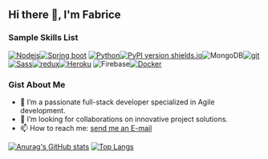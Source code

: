 ## Hi there 👋, I'm Fabrice

### Sample Skills List
 <a target="_blank" rel="noopener noreferrer" href="https://camo.githubusercontent.com/425d14e7ceaf18d8bb8e9bf17cd1a270c928c888b9ee4abe84a3bc8a5b3122fe/68747470733a2f2f696d672e736869656c64732e696f2f62616467652f2d4e6f64656a732d3433383533643f7374796c653d666c61742d737175617265266c6f676f3d4e6f64652e6a73266c6f676f436f6c6f723d7768697465"><img alt="Nodejs" src="https://camo.githubusercontent.com/425d14e7ceaf18d8bb8e9bf17cd1a270c928c888b9ee4abe84a3bc8a5b3122fe/68747470733a2f2f696d672e736869656c64732e696f2f62616467652f2d4e6f64656a732d3433383533643f7374796c653d666c61742d737175617265266c6f676f3d4e6f64652e6a73266c6f676f436f6c6f723d7768697465" data-canonical-src="https://img.shields.io/badge/-Nodejs-43853d?style=flat-square&amp;logo=Node.js&amp;logoColor=white" style="max-width:100%;"></a><a target="_blank" rel="noopener noreferrer" href="https://camo.githubusercontent.com/d73bfd74d156df2c124e7042ee292fbf25ce7093347e5fb2917afb457b01963c/68747470733a2f2f696d672e736869656c64732e696f2f62616467652f4a6176612d737072696e67253230626f6f742d626c7565"><img alt="Spring boot" src="https://camo.githubusercontent.com/d73bfd74d156df2c124e7042ee292fbf25ce7093347e5fb2917afb457b01963c/68747470733a2f2f696d672e736869656c64732e696f2f62616467652f4a6176612d737072696e67253230626f6f742d626c7565" data-canonical-src="https://img.shields.io/badge/Java-spring%20boot-blue" style="max-width:100%;"></a>
<a target="_blank" rel="noopener noreferrer" href="#"><img alt="Python" src="https://img.shields.io/badge/-Python-*" data-canonical-src="https://img.shields.io/badge/-Python-*?style=flat-square&amp;logo=python&amp;logoColor=white" style="max-width:100%;"></a>[![PyPI version shields.io](https://img.shields.io/pypi/v/ansicolortags.svg)](https://pypi.python.org/pypi/ansicolortags/)<img alt="MongoDB" src="https://camo.githubusercontent.com/8525e7e6900fc4c5546b0442f8a2f187b802e9f40d431ac7394d2c1509234ad9/68747470733a2f2f696d672e736869656c64732e696f2f62616467652f2d4d6f6e676f44422d3133616135323f7374796c653d666c61742d737175617265266c6f676f3d6d6f6e676f6462266c6f676f436f6c6f723d7768697465" data-canonical-src="https://img.shields.io/badge/-MongoDB-13aa52?style=flat-square&amp;logo=mongodb&amp;logoColor=white" style="max-width:100%;"><a target="_blank" rel="noopener noreferrer" href="https://camo.githubusercontent.com/561f3d4fd727fcca82984c91a65eca069ff34a435072158f6947c4ca52370eae/68747470733a2f2f696d672e736869656c64732e696f2f62616467652f2d4769742d4630353033323f7374796c653d666c61742d737175617265266c6f676f3d676974266c6f676f436f6c6f723d7768697465"><img alt="git" src="https://camo.githubusercontent.com/561f3d4fd727fcca82984c91a65eca069ff34a435072158f6947c4ca52370eae/68747470733a2f2f696d672e736869656c64732e696f2f62616467652f2d4769742d4630353033323f7374796c653d666c61742d737175617265266c6f676f3d676974266c6f676f436f6c6f723d7768697465" data-canonical-src="https://img.shields.io/badge/-Git-F05032?style=flat-square&amp;logo=git&amp;logoColor=white" style="max-width:100%;"></a><a target="_blank" rel="noopener noreferrer" href="https://camo.githubusercontent.com/fabe0b9fc0956fc4327fb91945629b49e89722774141d1be082a23f4770e2513/68747470733a2f2f696d672e736869656c64732e696f2f62616467652f2d536173732d4343363639393f7374796c653d666c61742d737175617265266c6f676f3d73617373266c6f676f436f6c6f723d7768697465"><img alt="Sass" src="https://camo.githubusercontent.com/fabe0b9fc0956fc4327fb91945629b49e89722774141d1be082a23f4770e2513/68747470733a2f2f696d672e736869656c64732e696f2f62616467652f2d536173732d4343363639393f7374796c653d666c61742d737175617265266c6f676f3d73617373266c6f676f436f6c6f723d7768697465" data-canonical-src="https://img.shields.io/badge/-Sass-CC6699?style=flat-square&amp;logo=sass&amp;logoColor=white" style="max-width:100%;"></a><a target="_blank" rel="noopener noreferrer" href="https://camo.githubusercontent.com/5ffd853b0824728d0a8ce1f5dd3634891bb73fe5c560b423eb45c0e34be4581c/68747470733a2f2f696d672e736869656c64732e696f2f62616467652f2d52656475782d3736344142433f7374796c653d666c61742d737175617265266c6f676f3d7265647578266c6f676f436f6c6f723d7768697465"><img alt="redux" src="https://camo.githubusercontent.com/5ffd853b0824728d0a8ce1f5dd3634891bb73fe5c560b423eb45c0e34be4581c/68747470733a2f2f696d672e736869656c64732e696f2f62616467652f2d52656475782d3736344142433f7374796c653d666c61742d737175617265266c6f676f3d7265647578266c6f676f436f6c6f723d7768697465" data-canonical-src="https://img.shields.io/badge/-Redux-764ABC?style=flat-square&amp;logo=redux&amp;logoColor=white" style="max-width:100%;"></a><a target="_blank" rel="noopener noreferrer" href="https://camo.githubusercontent.com/f0b95394ffc005b03c6f4fdad0c7acc8e6a4007f5bf1508aa684fffcd1191aa2/68747470733a2f2f696d672e736869656c64732e696f2f62616467652f2d4865726f6b752d3433303039383f7374796c653d666c61742d737175617265266c6f676f3d6865726f6b75266c6f676f436f6c6f723d7768697465"><img alt="Heroku" src="https://camo.githubusercontent.com/f0b95394ffc005b03c6f4fdad0c7acc8e6a4007f5bf1508aa684fffcd1191aa2/68747470733a2f2f696d672e736869656c64732e696f2f62616467652f2d4865726f6b752d3433303039383f7374796c653d666c61742d737175617265266c6f676f3d6865726f6b75266c6f676f436f6c6f723d7768697465" data-canonical-src="https://img.shields.io/badge/-Heroku-430098?style=flat-square&amp;logo=heroku&amp;logoColor=white" style="max-width:100%;"></a>
<img alt="Firebase" src="https://camo.githubusercontent.com/ed820fcfb4012e184e3221268236bb25059e6a42b281093ece8c688d24a3a4db/68747470733a2f2f696d672e736869656c64732e696f2f62616467652f2d46697265626173652d626c61636b3f7374796c653d666c61742d737175617265266c6f676f3d776f72647072657373266c6f676f436f6c6f723d7768697465" data-canonical-src="https://img.shields.io/badge/-Firebase-black?style=flat-square&amp;logo=wordpress&amp;logoColor=orange-red" style="max-width:100%;"><a target="_blank" rel="noopener noreferrer" href="https://camo.githubusercontent.com/4d015bf250194995d899a5d2b90babf1afc4458c1589b93e58fdfa4119749a49/68747470733a2f2f696d672e736869656c64732e696f2f62616467652f2d446f636b65722d3436613266313f7374796c653d666c61742d737175617265266c6f676f3d646f636b6572266c6f676f436f6c6f723d7768697465"><img alt="Docker" src="https://camo.githubusercontent.com/4d015bf250194995d899a5d2b90babf1afc4458c1589b93e58fdfa4119749a49/68747470733a2f2f696d672e736869656c64732e696f2f62616467652f2d446f636b65722d3436613266313f7374796c653d666c61742d737175617265266c6f676f3d646f636b6572266c6f676f436f6c6f723d7768697465" data-canonical-src="https://img.shields.io/badge/-Docker-46a2f1?style=flat-square&amp;logo=docker&amp;logoColor=white" style="max-width:100%;"></a>


### Gist About Me

- 🔭 I’m a passionate full-stack developer specialized in Agile development.
- 👯 I’m looking for collaborations on innovative project solutions.
- 📫 How to reach me: <a href="mailto:irankundafabrice8@gmail.com">send me an E-mail</a>

[![Anurag's GitHub stats](https://github-readme-stats.vercel.app/api?username=FabriceIRANKUNDA&hide=isues,stars&?count_private=true&theme=radical)](https://github.com/anuraghazra/github-readme-stats)   [![Top Langs](https://github-readme-stats.vercel.app/api/top-langs/?username=FabriceIRANKUNDA&layout=compact&hide=python)](https://github.com/anuraghazra/github-readme-stats)


